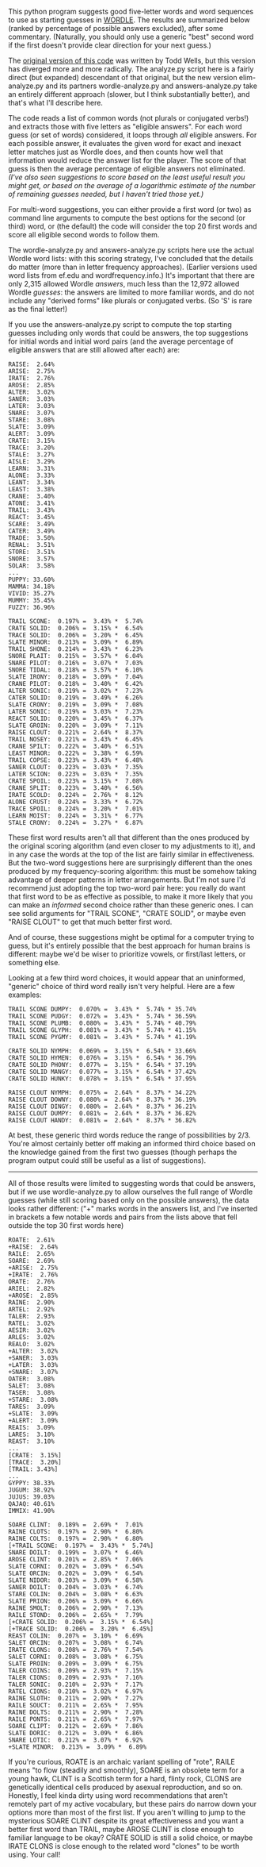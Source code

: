 This python program suggests good five-letter words and word sequences to use as starting guesses in [WORDLE](https://www.powerlanguage.co.uk/wordle/). The results are summarized below (ranked by percentage of possible answers excluded), after some commentary. (Naturally, you should only use a generic "best" second word if the first doesn't provide clear direction for your next guess.)

The [original version of this code](https://github.com/ttop/wordle_starting_guess) was written by Todd Wells, but this version has diverged more and more radically. The analyze.py script here is a fairly direct (but expanded) descendant of that original, but the new version elim-analyze.py and its partners wordle-analyze.py and answers-analyze.py take an entirely different approach (slower, but I think substantially better), and that's what I'll describe here.

The code reads a list of common words (not plurals or conjugated verbs!) and extracts those with five letters as "eligible answers". For each word guess (or set of words) considered, it loops through _all_ eligible answers. For each possible answer, it evaluates the given word for exact and inexact letter matches just as Wordle does, and then counts how well that information would reduce the answer list for the player. The score of that guess is then the average percentage of eligible answers not eliminated. _(I've also seen suggestions to score based on the least useful result you might get, or based on the average of a logarithmic estimate of the number of remaining guesses needed, but I haven't tried those yet.)_

For multi-word suggestions, you can either provide a first word (or two) as command line arguments to compute the best options for the second (or third) word, or (the default) the code will consider the top 20 first words and score all eligible second words to follow them.

The wordle-analyze.py and answers-analyze.py scripts here use the actual Wordle word lists: with this scoring strategy, I've concluded that the details do matter (more than in letter frequency approaches). (Earlier versions used word lists from ef.edu and wordfrequency.info.) It's important that there are only 2,315 allowed Wordle _answers_, much less than the 12,972 allowed Wordle _guesses_: the answers are limited to more familiar words, and do not include any "derived forms" like plurals or conjugated verbs. (So 'S' is rare as the final letter!)

If you use the answers-analyze.py script to compute the top starting guesses including only words that could be answers, the top suggestions for initial words and initial word pairs (and the average percentage of eligible answers that are still allowed after each) are:

	RAISE:  2.64%
	ARISE:  2.75%
	IRATE:  2.76%
	AROSE:  2.85%
	ALTER:  3.02%
	SANER:  3.03%
	LATER:  3.03%
	SNARE:  3.07%
	STARE:  3.08%
	SLATE:  3.09%
	ALERT:  3.09%
	CRATE:  3.15%
	TRACE:  3.20%
	STALE:  3.27%
	AISLE:  3.29%
	LEARN:  3.31%
	ALONE:  3.33%
	LEANT:  3.34%
	LEAST:  3.38%
	CRANE:  3.40%
	ATONE:  3.41%
	TRAIL:  3.43%
	REACT:  3.45%
	SCARE:  3.49%
	CATER:  3.49%
	TRADE:  3.50%
	RENAL:  3.51%
	STORE:  3.51%
	SNORE:  3.57%
	SOLAR:  3.58%
	...
    PUPPY: 33.60%
	MAMMA: 34.18%
	VIVID: 35.27%
	MUMMY: 35.45%
	FUZZY: 36.96%

	TRAIL SCONE:  0.197% =  3.43% *  5.74%
	CRATE SOLID:  0.206% =  3.15% *  6.54%
	TRACE SOLID:  0.206% =  3.20% *  6.45%
	SLATE MINOR:  0.213% =  3.09% *  6.89%
	TRAIL SHONE:  0.214% =  3.43% *  6.23%
	SNORE PLAIT:  0.215% =  3.57% *  6.04%
	SNARE PILOT:  0.216% =  3.07% *  7.03%
	SNORE TIDAL:  0.218% =  3.57% *  6.10%
	SLATE IRONY:  0.218% =  3.09% *  7.04%
	CRANE PILOT:  0.218% =  3.40% *  6.42%
	ALTER SONIC:  0.219% =  3.02% *  7.23%
	CATER SOLID:  0.219% =  3.49% *  6.26%
	SLATE CRONY:  0.219% =  3.09% *  7.08%
	LATER SONIC:  0.219% =  3.03% *  7.23%
	REACT SOLID:  0.220% =  3.45% *  6.37%
	SLATE GROIN:  0.220% =  3.09% *  7.11%
	RAISE CLOUT:  0.221% =  2.64% *  8.37%
	TRAIL NOSEY:  0.221% =  3.43% *  6.45%
	CRANE SPILT:  0.222% =  3.40% *  6.51%
	LEAST MINOR:  0.222% =  3.38% *  6.59%
	TRAIL COPSE:  0.223% =  3.43% *  6.48%
	SANER CLOUT:  0.223% =  3.03% *  7.35%
	LATER SCION:  0.223% =  3.03% *  7.35%
	CRATE SPOIL:  0.223% =  3.15% *  7.08%
	CRANE SPLIT:  0.223% =  3.40% *  6.56%
	IRATE SCOLD:  0.224% =  2.76% *  8.12%
	ALONE CRUST:  0.224% =  3.33% *  6.72%
	TRACE SPOIL:  0.224% =  3.20% *  7.01%
	LEARN MOIST:  0.224% =  3.31% *  6.77%
	STALE CRONY:  0.224% =  3.27% *  6.87%

These first word results aren't all that different than the ones produced by the original scoring algorithm (and even closer to my adjustments to it), and in any case the words at the top of the list are fairly similar in effectiveness. But the two-word suggestions here are surprisingly different than the ones produced by my frequency-scoring algorithm: this must be somehow taking advantage of deeper patterns in letter arrangements. But I'm not sure I'd recommend just adopting the top two-word pair here: you really do want that first word to be as effective as possible, to make it more likely that you can make an _informed_ second choice rather than these generic ones. I can see solid arguments for "TRAIL SCONE", "CRATE SOLID", or maybe even "RAISE CLOUT" to get that much better first word.

And of course, these suggestions might be optimal for a computer trying to guess, but it's entirely possible that the best approach for human brains is different: maybe we'd be wiser to prioritize vowels, or first/last letters, or something else.

Looking at a few third word choices, it would appear that an uninformed, "generic" choice of third word really isn't very helpful. Here are a few examples:

	TRAIL SCONE DUMPY:  0.070% =  3.43% *  5.74% * 35.74%
	TRAIL SCONE PUDGY:  0.072% =  3.43% *  5.74% * 36.59%
	TRAIL SCONE PLUMB:  0.080% =  3.43% *  5.74% * 40.79%
	TRAIL SCONE GLYPH:  0.081% =  3.43% *  5.74% * 41.15%
	TRAIL SCONE PYGMY:  0.081% =  3.43% *  5.74% * 41.19%

	CRATE SOLID NYMPH:  0.069% =  3.15% *  6.54% * 33.66%
	CRATE SOLID HYMEN:  0.076% =  3.15% *  6.54% * 36.79%
	CRATE SOLID PHONY:  0.077% =  3.15% *  6.54% * 37.19%
	CRATE SOLID MANGY:  0.077% =  3.15% *  6.54% * 37.42%
	CRATE SOLID HUNKY:  0.078% =  3.15% *  6.54% * 37.95%

	RAISE CLOUT NYMPH:  0.075% =  2.64% *  8.37% * 34.22%
	RAISE CLOUT DOWNY:  0.080% =  2.64% *  8.37% * 36.19%
	RAISE CLOUT DINGY:  0.080% =  2.64% *  8.37% * 36.21%
	RAISE CLOUT DUMPY:  0.081% =  2.64% *  8.37% * 36.82%
	RAISE CLOUT HANDY:  0.081% =  2.64% *  8.37% * 36.82%

At best, these generic third words reduce the range of possibilities by 2/3. You're almost certainly better off making an informed third choice based on the knowledge gained from the first two guesses (though perhaps the program output could still be useful as a list of suggestions).

---

All of those results were limited to suggesting words that could be answers, but if we use wordle-analyze.py to allow ourselves the full range of Wordle guesses (while still scoring based only on the possible answers), the data looks rather different: ("+" marks words in the answers list, and I've inserted in brackets a few notable words and pairs from the lists above that fell outside the top 30 first words here)

	ROATE:  2.61%
	+RAISE:  2.64%
	RAILE:  2.65%
	SOARE:  2.69%
	+ARISE:  2.75%
	+IRATE:  2.76%
	ORATE:  2.76%
	ARIEL:  2.82%
	+AROSE:  2.85%
	RAINE:  2.90%
	ARTEL:  2.92%
	TALER:  2.93%
	RATEL:  3.02%
	AESIR:  3.02%
	ARLES:  3.02%
	REALO:  3.02%
	+ALTER:  3.02%
	+SANER:  3.03%
	+LATER:  3.03%
	+SNARE:  3.07%
	OATER:  3.08%
	SALET:  3.08%
	TASER:  3.08%
	+STARE:  3.08%
	TARES:  3.09%
	+SLATE:  3.09%
	+ALERT:  3.09%
	REAIS:  3.09%
	LARES:  3.10%
	REAST:  3.10%
	...
	[CRATE:  3.15%]
	[TRACE:  3.20%]
	[TRAIL: 3.43%]
	...
	GYPPY: 38.33%
	JUGUM: 38.92%
	JUJUS: 39.03%
	QAJAQ: 40.61%
	IMMIX: 41.90%

	SOARE CLINT:  0.189% =  2.69% *  7.01%
	RAINE CLOTS:  0.197% =  2.90% *  6.80%
	RAINE COLTS:  0.197% =  2.90% *  6.80%
	[+TRAIL SCONE:  0.197% =  3.43% *  5.74%]
	SNARE DOILT:  0.199% =  3.07% *  6.46%
	AROSE CLINT:  0.201% =  2.85% *  7.06%
	SLATE CORNI:  0.202% =  3.09% *  6.54%
	SLATE ORCIN:  0.202% =  3.09% *  6.54%
	SLATE NIDOR:  0.203% =  3.09% *  6.58%
	SANER DOILT:  0.204% =  3.03% *  6.74%
	STARE COLIN:  0.204% =  3.08% *  6.63%
	SLATE PRION:  0.206% =  3.09% *  6.66%
	RAINE SMOLT:  0.206% =  2.90% *  7.13%
	RAILE STOND:  0.206% =  2.65% *  7.79%
	[+CRATE SOLID:  0.206% =  3.15% *  6.54%]
	[+TRACE SOLID:  0.206% =  3.20% *  6.45%]
	REAST COLIN:  0.207% =  3.10% *  6.69%
	SALET ORCIN:  0.207% =  3.08% *  6.74%
	IRATE CLONS:  0.208% =  2.76% *  7.54%
	SALET CORNI:  0.208% =  3.08% *  6.75%
	SLATE PROIN:  0.209% =  3.09% *  6.75%
	TALER COINS:  0.209% =  2.93% *  7.15%
	TALER CIONS:  0.209% =  2.93% *  7.16%
	TALER SONIC:  0.210% =  2.93% *  7.17%
	RATEL CIONS:  0.210% =  3.02% *  6.97%
	RAINE SLOTH:  0.211% =  2.90% *  7.27%
	RAILE SOUCT:  0.211% =  2.65% *  7.95%
	RAINE DOLTS:  0.211% =  2.90% *  7.28%
	RAILE PONTS:  0.211% =  2.65% *  7.97%
	SOARE CLIPT:  0.212% =  2.69% *  7.86%
	SLATE DORIC:  0.212% =  3.09% *  6.86%
	SNARE LOTIC:  0.212% =  3.07% *  6.92%
	+SLATE MINOR:  0.213% =  3.09% *  6.89%

If you're curious, ROATE is an archaic variant spelling of "rote", RAILE means "to flow (steadily and smoothly), SOARE is an obsolete term for a young hawk, CLINT is a Scottish term for a hard, flinty rock,  CLONS are genetically identical cells produced by asexual reproduction, and so on. Honestly, I feel kinda dirty using word recommendations that aren't remotely part of my active vocabulary, but these pairs do narrow down your options more than most of the first list. If you aren't willing to jump to the mysterious SOARE CLINT despite its great effectiveness and you want a better first word than TRAIL, maybe AROSE CLINT is close enough to familiar language to be okay? CRATE SOLID is still a solid choice, or maybe IRATE CLONS is close enough to the related word "clones" to be worth using. Your call!
